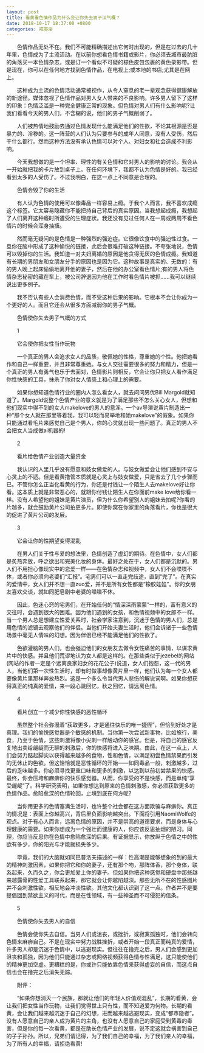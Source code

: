 ```yaml
---
layout: post
title: 看黄看色情作品为什么会让你失去男子汉气概？
date: 2018-10-17 18:37:00 +0800
categories: 戒邪淫
---
```


　　色情作品无处不在。我们不可能精确描述出它何时出现的，但是在过去的几十年里，色情成为了主流活动。在以前你想看色情书籍或影片，你必须去城市最肮脏的角落买一本色情杂志，或是订一个看似不可疑的棕色皮包包裹的黄色录影带。但是现在，你可以在任何地方找到色情作品，在电视上;或本地的书店;尤其是在网上。
　　这种成为主流的色情活动通常被视作，从令人窒息的老一辈观念获得健康解放的新途径。媒体忽视了色情作品对男人女人带来的不良影响。许多男人留下了这样的印象：色情泛滥是一种完全健康正常的现象。但色情对男人们有什么影响呢?让我们看看今天的男人们，不含糊的说，他们的男子气概削弱了。
　　人们被热情地鼓励去通过色情发现什么能满足他们的性欲，不论其根源是否是暴力的、淫秽的。这一阵营的人们认为只要参与的成年人同意，没有人受伤，然后干什么都行。然而这种方法没有承认色情可以对个人、对妇女和社会造成不利影响。
　　今天我想做的是一个坦率、理性的有关色情和它对男人的影响的讨论。我会从一开始就把我的卡片放到桌子上。在任何环境下，我都不认为色情是好的。我已经看到太多的人受伤了。不过我明白，在这一点上不同意是合理的。
　　色情会毁了你的生活
　　有人认为色情的使用可以像毒品一样容易上瘾。于我个人而言，我不喜欢成瘾这个标签。它太容易隐藏你不能把持自己背后的真实原因。当我想起成瘾，我想起了人们离开这种瘾时所遭受的生理症状。我还没有见过任何人在一周或两周不看色情片的时候会浑身抽搐。
　　然而毫无疑问的是色情是一种强烈的强迫症。它很像饮食中的强迫性过食。一旦你在脑中形成了这种愉悦的链接，此后会很难打破这种链接。不夸张地说，色情可以毁掉你的生活。我知道一对夫妇离婚的原因是他贪得无厌的色情成瘾。我知道有长期的男朋友和女朋友分手的原因也是因为它。这种故事是真实的、无数的：有的男人晚上起床偷偷地离开他的妻子，然后在他的办公室看色情片;有的男人将色情杂志秘密的藏在车上，被公司辞退因为他在工作时看色情片被抓……我可以继续说出更多例子。
　　我不否认有些人会消费色情，而不受这种后果的影响。它根本不会让你成为一个更好的人。而且它还会从很多方面减弱你的男子气概。
　　色情使你失去男子气概的方式
　　1
　　它会使你把女性当作玩物
　　一个真正的男人会追求女人的品质，敬佩她的性格，尊重她的个性。他把她看作和自己一样重要，并且非常尊重她。与女人交往需要很多的努力和精力，但是一个真正的男人有勇气也乐于去面对，色情影片则相反，它会让你只把女人看作满足你性快感的工具，抹杀了你对女人情感上和心理上的需要。
　　如果你想知道色情行业的圈内人怎么看女人，就去问问男优Bill Margold就知道了。Margold说整个色情产业的意义就是为了满足那些不怎么关心女人，但想和他们现实中得不到的女人makelove的男人的意淫。一个av导演说黄片制造出一种“那个女人就在那里等着我，我可以轻而易举地和她makelove”的假象。如果你只能通过看毛片来感觉自己是个男人，你的心灵就出现一些问题了。真正的男人不会把女人当成做ai机器的!
　　2
　　看片给色情产业创造大量资金
　　我认识的人里几乎没有愿意和妓女做爱的人。与妓女做爱会让他们感到不安与心灵上的不适。但是看黄撸管本质就是心灵上与妓女做爱，只是省去了几个步骤而已。不管你怎么正当化看黄的行为，你还是付钱让一个陌生人去makelove好让你看。这本质上就是非常恶心的，就跟你付钱让陌生人在你面前make love给你看一样。没有人希望他的姐妹是黄片演员，但为什么你希望别人的姐妹去拍呢?你看的片越多，就会鼓励黄片公司拍更多片。即使你窝在你家里的角落看片，你也是很大的促进了黄片公司的发展。
　　3
　　它会让你的性期望变得混乱
　　在男人们关于性与爱的想法里，色情创造了虚幻的期待。在色情中，女人们都是炙热奔放，呼之欲出和完美化妆的身体。最好之处在于，女人们都是沉默的。男人们不用担心像现实中的恋爱一样——在色情杂志和视频中，女人们不会喋喋不休，或者你必须向老婆们“汇报”。宅男们可以一直走完歧途，直到“完了”。在真实的爱情中，女人们并不想一直zuo爱，并不是所有女性都是“橡胶娃娃”。你的女朋友喜欢交谈，就如同肥皂剧中老婆的喋喋不休。
　　因此，色迷心窍的宅男们，在开始任何的“情深深雨蒙蒙”一样的，富有意义的交往时，会遇到很大的困难。因为他们遇到的女孩，和色情视频中的女郎不一样。当一个男人总是想建立性爱关系时，社会学家注意到，沉迷于色情的男人们，总是用色情的滤镜去观察他们的伴侣。当他们开始夫妻生活时，他们会诉诸于一些色情场景中毫无人情味的幻想。因为伴侣已经不能满足他们的性欲了。
　　色欲灌脑的男人们，也会强迫他们的女朋友去做令女性痛苦的事情，以谋求黄片中的快感。并且他们荒谬地认为女人都是这样的。在那些类似于jezebel的网站(网站的作者一定是个远离良家妇女的花花公子)说道，女人们抱怨，这一代的男人，当他们第一次性生活时，却有时做事却像黄片里一样，他们认为每一个女人都要像黄片里那样奔放热烈。这是一个多么令当代男人悲伤的解说词啊。如果你想获得真正的纯真的爱情，来一段心跳回忆，秋之回忆，请远离色情。
　　4
　　看片创立一个减少你性快感的恶性循环
　　虽然整个社会弥漫着“获取更多，才是通往快乐的唯一捷径”，但恰到好处才是真理。我们的愉悦感觉器是个敏感的机制。当你第一次尝试新事物，比如旅行，美食，乃至于色情，这些刺激将像小尖刺一样触动你的感官。但是，将自己的感官反复地出卖给龌龊而无聊的刺激后，你的快感将进入乏味期。由此，在这一点上，人们会努力踮起脚尖以获得越来越多的食物，性和色情，以满足初尝色情禁果而引发的无休止的色欲。但这恰恰就是恶性循环的开始——如同毒品一般，刺激越多，过后的乏味越多。你必须寻找更重口味和更多的刺激，以达到以前初尝禁果的快感。最终，你会压垮和麻痹你的快乐感觉器。从而，你享受的不是快感，而是单纯“享受龌龊”了。科学研究表明，如果你想达到原来的色情刺激感，你必须获取更多的色情作品。愈陷愈深的色情轮回，止境到底在何方呢?
　　当你用更多的色情塞满生活时，也许整个社会都在这方面欺骗与麻痹你。真正的情况是：表面上你越高兴，背后里负面影响越突出。下面将引用NaomiWolfe的观点。对于有心人而言，远离色情的原因，并不是崇高的道德要求，而是身体与心理健康的需要。如果你想成为一个强壮而健康的人，你应该反思抽烟的陋习。同理，你应当反思你在色情中愈陷愈深的后果。有证据显示，你放纵于色情之中的性欲有多少，你的阳光与才能就损失多少。
　　毕竟，我们的大脑就如同巴普洛夫描述的一样：性高潮是能够想象的到的最大的精神刺激因素，如果你把它和你的妻子，还有那个吻，那阵体香，那个身体，联系起来，久而久之，你会更加爱上你的妻子。但如果你把这种感觉和硬盘中那些越来越露骨的性爱工具联系起来，那它就会让你越陷越深。那些无所不在的性感图片并不会刺激性欲，相反地会冲淡性欲。其他文化都认识到了这一点。作者并不是要提倡回到禁欲主义的时代，而是在性领域，有一些神圣而不可侵犯的信条。
　　5
　　色情使你失去男人的自信
　　色情会使你失去自信。当男人们或沮丧，或挫折，或寂寞孤独时，他们会转向色情来麻痹自己。不是在现实中努力战胜挫折，或者开始一段真正而纯真的爱情，许多男人却是沉迷于色情中，以逃避现实。但往往在撸完之后，男人们会感到更加沮丧和孤独，因为他们只能通过杂志或网络视频获得色情与性满足，这只能使他们的精神更加空虚。更糟糕的是，你或许只能依靠色情来获得虚妄的自信，而这点自信也会在撸完之后消失无踪。
　　附评：
　　“如果你想消灭一个民族，那就让他们的年轻人价值观混乱”，长期的看黄，会让我们把女性当作玩物，让我们觉得世上只有性，而不知道爱为何物。长期的看黄，会让我们越来越沉迷于自己的幻想，进而越来越逃避现实，变成“都市隐者”。没有人愿意自己的亲人成为黄片的主角，也没有人愿意自己的家庭受到黄毒的毒害，但是你的每一次看黄，都是在助长色情产业的发展，说不定这就会祸害到自己的子子孙孙。所以，兄弟们请记得，为了我们自己的幸福，为了我们亲人的幸福，为了所有人的幸福，请拒绝看黄!